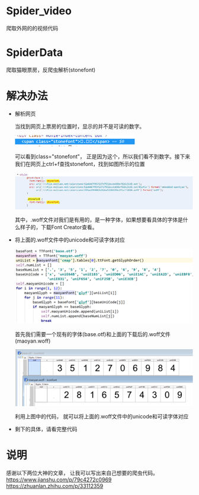 # Spider_video

爬取外网的的视频代码

# SpiderData
爬取猫眼票房，反爬虫解析(stonefont)

# 解决办法

-  解析网页

    当找到网页上票房的位置时，显示的并不是可读的数字。

    ![](/assets/WeChat%20Screenshot_20181011110220.png)

    可以看到class="stonefont"， 正是因为这个，所以我们看不到数字。接下来我们在网页上ctrl+f查找stonefont，找到如图所示的位置

    ![](/assets/2.png)
    
    其中，.woff文件对我们是有用的，是一种字体，如果想要看具体的字体是什么样子的，下载Font Creator查看。
 
-   将上面的.woff文件中的unicode和可读字体对应
    
    ![](/assets/3.png)
    
    首先我们需要一个现有的字体(base.otf)和上面的下载后的.woff文件(maoyan.woff)
    
    ![](/assets/4.png)
    
    利用上图中的代码， 就可以将上面的.woff文件中的unicode和可读字体对应
    
    
   
-  剩下的具体，请看完整代码

# 说明
  感谢以下两位大神的文章， 让我可以写出来自己想要的爬虫代码。
  https://www.jianshu.com/p/79c4272c0969
  https://zhuanlan.zhihu.com/p/33112359
  
 
